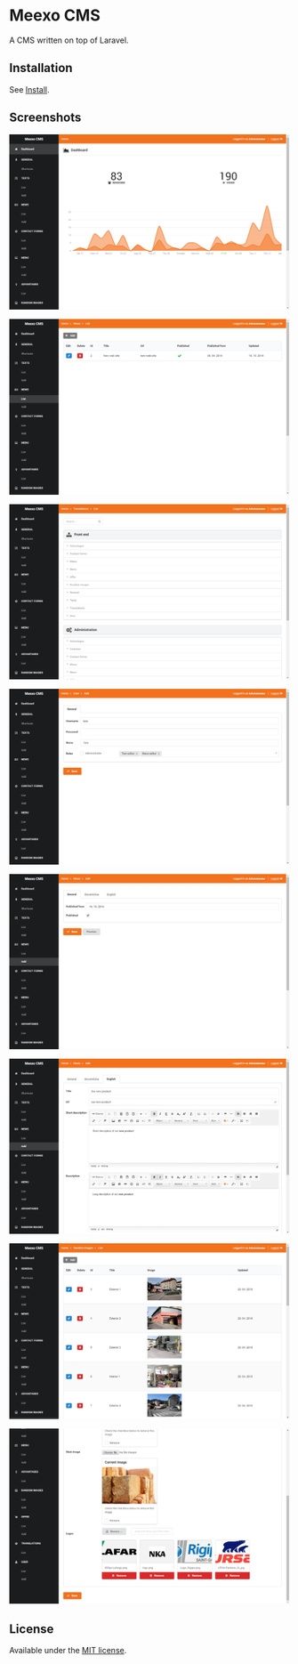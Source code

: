 # Meexo CMS
A CMS written on top of Laravel.

## Installation
See [Install](INSTALL.md).

## Screenshots
<p align="center"><img src="_screens/screen_1.png" /></p>
<p align="center"><img src="_screens/screen_3.png" /></p>
<p align="center"><img src="_screens/screen_4.png" /></p>
<p align="center"><img src="_screens/screen_5.png" /></p>
<p align="center"><img src="_screens/screen_6.png" /></p>
<p align="center"><img src="_screens/screen_7.png" /></p>
<p align="center"><img src="_screens/screen_8.png" /></p>
<p align="center"><img src="_screens/screen_2.png" /></p>

## License
Available under the [MIT license](LICENSE).
